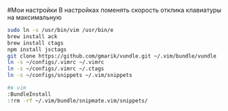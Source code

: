 #Мои настройки
В настройках поменять скорость отклика клавиатуры на максимальную
```bash
sudo ln -s /usr/bin/vim /usr/bin/e
brew install ack
brew install ctags
npm install jsctags
git clone https://github.com/gmarik/vundle.git ~/.vim/bundle/vundle
ln -s ~/configs/.vimrc ~/.vimrc
ln -s ~/configs/.vimrc ~/.ctags
ln -s ~/configs/snippets ~/.vim/snippets

#в vim
:BundleInstall
:!rm -rf ~/.vim/bundle/snipmate.vim/snippets/
```
